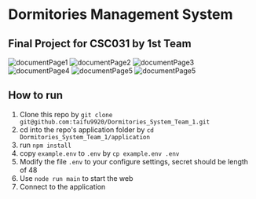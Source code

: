 # Dormitories Management System
## Final Project for CSC031 by 1st Team
![documentPage1](https://github.com/taifu9920/Dormitories_System_Team_1/blob/main/document/%E8%B3%87%E6%96%99%E5%BA%AB%E7%B3%BB%E7%B5%B1%E6%9C%9F%E6%9C%AB%E5%B0%88%E9%A1%8C%E5%A0%B1%E5%91%8A%20ver3-1.png?raw=true)
![documentPage2](https://github.com/taifu9920/Dormitories_System_Team_1/blob/main/document/%E8%B3%87%E6%96%99%E5%BA%AB%E7%B3%BB%E7%B5%B1%E6%9C%9F%E6%9C%AB%E5%B0%88%E9%A1%8C%E5%A0%B1%E5%91%8A%20ver3-2.png?raw=true)
![documentPage3](https://github.com/taifu9920/Dormitories_System_Team_1/blob/main/document/%E8%B3%87%E6%96%99%E5%BA%AB%E7%B3%BB%E7%B5%B1%E6%9C%9F%E6%9C%AB%E5%B0%88%E9%A1%8C%E5%A0%B1%E5%91%8A%20ver3-3.png?raw=true)
![documentPage4](https://github.com/taifu9920/Dormitories_System_Team_1/blob/main/document/%E8%B3%87%E6%96%99%E5%BA%AB%E7%B3%BB%E7%B5%B1%E6%9C%9F%E6%9C%AB%E5%B0%88%E9%A1%8C%E5%A0%B1%E5%91%8A%20ver3-4.png?raw=true)
![documentPage5](https://github.com/taifu9920/Dormitories_System_Team_1/blob/main/document/%E8%B3%87%E6%96%99%E5%BA%AB%E7%B3%BB%E7%B5%B1%E6%9C%9F%E6%9C%AB%E5%B0%88%E9%A1%8C%E5%A0%B1%E5%91%8A%20ver3-5.png?raw=true)
![documentPage5](https://github.com/taifu9920/Dormitories_System_Team_1/blob/main/document/%E8%B3%87%E6%96%99%E5%BA%AB%E7%B3%BB%E7%B5%B1%E6%9C%9F%E6%9C%AB%E5%B0%88%E9%A1%8C%E5%A0%B1%E5%91%8A%20ver3-6.png?raw=true)
## How to run
1. Clone this repo by `git clone git@github.com:taifu9920/Dormitories_System_Team_1.git`
2. cd into the repo's application folder by `cd Dormitories_System_Team_1/application`
3. run `npm install`
4. copy `example.env` to `.env` by `cp example.env .env`
5. Modify the file `.env` to your configure settings, secret should be length of 48 
6. Use `node run main` to start the web
7. Connect to the application
